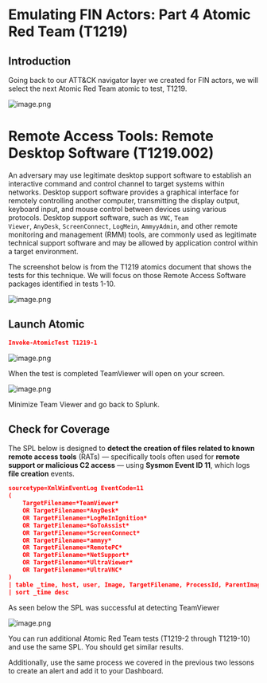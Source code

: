 # Emulating FIN Actors: Part 4 Atomic Red Team (T1219)

## Introduction

Going back to our ATT&CK navigator layer we created for FIN actors, we will select the next Atomic Red Team atomic to test, T1219.

![image.png](attachment:911ee730-710b-4945-b2c9-970f27484a54:image.png)

# **Remote Access Tools: Remote Desktop Software (T1219.002)**

An adversary may use legitimate desktop support software to establish an interactive command and control channel to target systems within networks. Desktop support software provides a graphical interface for remotely controlling another computer, transmitting the display output, keyboard input, and mouse control between devices using various protocols. Desktop support software, such as `VNC`, `Team Viewer`, `AnyDesk`, `ScreenConnect`, `LogMein`, `AmmyyAdmin`, and other remote monitoring and management (RMM) tools, are commonly used as legitimate technical support software and may be allowed by application control within a target environment.

The screenshot below is from the T1219 atomics document that shows the tests for this technique. We will focus on those Remote Access Software packages identified in tests 1-10.

![image.png](attachment:db01f2b1-609a-433a-8f14-0b99d89bb3fa:image.png)

## Launch Atomic

```json
Invoke-AtomicTest T1219-1
```

![image.png](attachment:50fb667b-8afd-462b-b7ed-d6f918facb1d:image.png)

When the test is completed TeamViewer will open on your screen.

![image.png](attachment:90a4cb7d-11c3-4056-93f1-384170286feb:image.png)

Minimize Team Viewer and go back to Splunk.

## Check for Coverage

The SPL below is designed to **detect the creation of files related to known remote access tools** (RATs) — specifically tools often used for **remote support or malicious C2 access** — using **Sysmon Event ID 11**, which logs **file creation** events.

```json
sourcetype=XmlWinEventLog EventCode=11 
(
    TargetFilename=*TeamViewer*
    OR TargetFilename=*AnyDesk*
    OR TargetFilename=*LogMeInIgnition*
    OR TargetFilename=*GoToAssist*
    OR TargetFilename=*ScreenConnect*
    OR TargetFilename=*ammyy*
    OR TargetFilename=*RemotePC*
    OR TargetFilename=*NetSupport*
    OR TargetFilename=*UltraViewer*
    OR TargetFilename=*UltraVNC*
)
| table _time, host, user, Image, TargetFilename, ProcessId, ParentImage, CommandLine
| sort _time desc

```

As seen below the SPL was successful at detecting TeamViewer

![image.png](attachment:4e87d4bd-05f8-40db-b9a6-dc56c27278e1:image.png)

You can run additional Atomic Red Team tests (T1219-2 through T1219-10) and use the same SPL. You should get similar results.

Additionally, use the same process we covered in the previous two lessons to create an alert and add it to your Dashboard.
